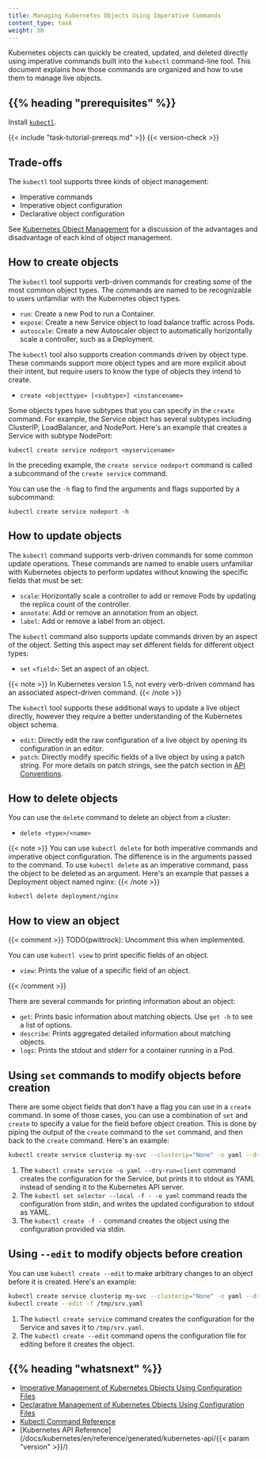 ```yaml
---
title: Managing Kubernetes Objects Using Imperative Commands
content_type: task
weight: 30
---
```


<!-- overview -->
Kubernetes objects can quickly be created, updated, and deleted directly using
imperative commands built into the `kubectl` command-line tool. This document
explains how those commands are organized and how to use them to manage live objects.


## {{% heading "prerequisites" %}}

Install [`kubectl`](/docs/kubernetes/en/tasks/tools/).

{{< include "task-tutorial-prereqs.md" >}} {{< version-check >}}



<!-- steps -->

## Trade-offs

The `kubectl` tool supports three kinds of object management:

* Imperative commands
* Imperative object configuration
* Declarative object configuration

See [Kubernetes Object Management](/docs/kubernetes/en/concepts/overview/working-with-objects/object-management/)
for a discussion of the advantages and disadvantage of each kind of object management.

## How to create objects

The `kubectl` tool supports verb-driven commands for creating some of the most common
object types. The commands are named to be recognizable to users unfamiliar with
the Kubernetes object types.

- `run`: Create a new Pod to run a Container.
- `expose`: Create a new Service object to load balance traffic across Pods.
- `autoscale`: Create a new Autoscaler object to automatically horizontally scale a controller, such as a Deployment.

The `kubectl` tool also supports creation commands driven by object type.
These commands support more object types and are more explicit about
their intent, but require users to know the type of objects they intend
to create.

- `create <objecttype> [<subtype>] <instancename>`

Some objects types have subtypes that you can specify in the `create` command.
For example, the Service object has several subtypes including ClusterIP,
LoadBalancer, and NodePort. Here's an example that creates a Service with
subtype NodePort:

```shell
kubectl create service nodeport <myservicename>
```

In the preceding example, the `create service nodeport` command is called
a subcommand of the `create service` command.

You can use the `-h` flag to find the arguments and flags supported by
a subcommand:

```shell
kubectl create service nodeport -h
```

## How to update objects

The `kubectl` command supports verb-driven commands for some common update operations.
These commands are named to enable users unfamiliar with Kubernetes
objects to perform updates without knowing the specific fields
that must be set:

- `scale`: Horizontally scale a controller to add or remove Pods by updating the replica count of the controller.
- `annotate`: Add or remove an annotation from an object.
- `label`: Add or remove a label from an object.

The `kubectl` command also supports update commands driven by an aspect of the object.
Setting this aspect may set different fields for different object types:

- `set` `<field>`: Set an aspect of an object.

{{< note >}}
In Kubernetes version 1.5, not every verb-driven command has an associated aspect-driven command.
{{< /note >}}

The `kubectl` tool supports these additional ways to update a live object directly,
however they require a better understanding of the Kubernetes object schema.

- `edit`: Directly edit the raw configuration of a live object by opening its configuration in an editor.
- `patch`: Directly modify specific fields of a live object by using a patch string.
For more details on patch strings, see the patch section in
[API Conventions](https://git.k8s.io/community/contributors/devel/sig-architecture/api-conventions.md#patch-operations).

## How to delete objects

You can use the `delete` command to delete an object from a cluster:

- `delete <type>/<name>`

{{< note >}}
You can use `kubectl delete` for both imperative commands and imperative object
configuration. The difference is in the arguments passed to the command. To use
`kubectl delete` as an imperative command, pass the object to be deleted as
an argument. Here's an example that passes a Deployment object named nginx:
{{< /note >}}

```shell
kubectl delete deployment/nginx
```

## How to view an object

{{< comment >}}
TODO(pwittrock): Uncomment this when implemented.

You can use `kubectl view` to print specific fields of an object.

- `view`: Prints the value of a specific field of an object.

{{< /comment >}}



There are several commands for printing information about an object:

- `get`: Prints basic information about matching objects.  Use `get -h` to see a list of options.
- `describe`: Prints aggregated detailed information about matching objects.
- `logs`: Prints the stdout and stderr for a container running in a Pod.

## Using `set` commands to modify objects before creation

There are some object fields that don't have a flag you can use
in a `create` command. In some of those cases, you can use a combination of
`set` and `create` to specify a value for the field before object
creation. This is done by piping the output of the `create` command to the
`set` command, and then back to the `create` command. Here's an example:

```sh
kubectl create service clusterip my-svc --clusterip="None" -o yaml --dry-run=client | kubectl set selector --local -f - 'environment=qa' -o yaml | kubectl create -f -
```

1. The `kubectl create service -o yaml --dry-run=client` command creates the configuration for the Service, but prints it to stdout as YAML instead of sending it to the Kubernetes API server.
1. The `kubectl set selector --local -f - -o yaml` command reads the configuration from stdin, and writes the updated configuration to stdout as YAML.
1. The `kubectl create -f -` command creates the object using the configuration provided via stdin.

## Using `--edit` to modify objects before creation

You can use `kubectl create --edit` to make arbitrary changes to an object
before it is created. Here's an example:

```sh
kubectl create service clusterip my-svc --clusterip="None" -o yaml --dry-run=client > /tmp/srv.yaml
kubectl create --edit -f /tmp/srv.yaml
```

1. The `kubectl create service` command creates the configuration for the Service and saves it to `/tmp/srv.yaml`.
1. The `kubectl create --edit` command opens the configuration file for editing before it creates the object.



## {{% heading "whatsnext" %}}


* [Imperative Management of Kubernetes Objects Using Configuration Files](/docs/kubernetes/en/tasks/manage-kubernetes-objects/imperative-config/)
* [Declarative Management of Kubernetes Objects Using Configuration Files](/docs/kubernetes/en/tasks/manage-kubernetes-objects/declarative-config/)
* [Kubectl Command Reference](/docs/kubernetes/en/reference/generated/kubectl/kubectl-commands/)
* [Kubernetes API Reference](/docs/kubernetes/en/reference/generated/kubernetes-api/{{< param "version" >}}/)



